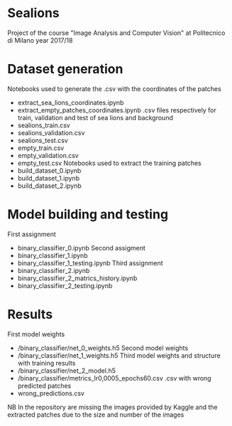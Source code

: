 # Sealions
Project of the course "Image Analysis and Computer Vision" at Politecnico di Milano year 2017/18

# Dataset generation
Notebooks used to generate the .csv with the coordinates of the patches
- extract_sea_lions_coordinates.ipynb
- extract_empty_patches_coordinates.ipynb
.csv files respectively for train, validation and test of sea lions and background
- sealions_train.csv
- sealions_validation.csv
- sealions_test.csv
- empty_train.csv
- empty_validation.csv
- empty_test.csv
Notebooks used to extract the training patches
- build_dataset_0.ipynb
- build_dataset_1.ipynb
- build_dataset_2.ipynb

# Model building and testing
First assignment
- binary_classifier_0.ipynb
Second assigment
- binary_classifier_1.ipynb
- binary_classifier_1_testing.ipynb
Third assignment
- binary_classifier_2.ipynb
- binary_classifier_2_matrics_history.ipynb
- binary_classifier_2_testing.ipynb

# Results
First model weights
- /binary_classifier/net_0_weights.h5
Second model weights
- /binary_classifier/net_1_weights.h5
Third model weights and structure with training results
- /binary_classifier/net_2_model.h5
- /binary_classifier/metrics_lr0,0005_epochs60.csv
.csv with wrong predicted patches
- wrong_predictions.csv

NB In the repository are missing the images provided by Kaggle and the extracted patches due to the size and number of the images
